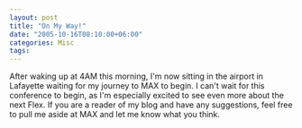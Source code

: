 ```yaml
---
layout: post
title: "On My Way!"
date: "2005-10-16T08:10:00+06:00"
categories: Misc 
tags: 
---
```


After waking up at 4AM this morning, I'm now sitting in the airport in Lafayette waiting for my journey to MAX to begin. I can't wait for this conference to begin, as I'm especially excited to see even more about the next Flex. If you are a reader of my blog and have any suggestions, feel free to pull me aside at MAX and let me know what you think.